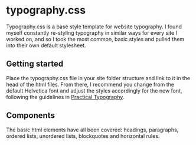 # typography.css

Typography.css is a base style template for website typography. I found myself constantly re-styling typography in similar ways for every site I worked on, and so I took the most common, basic styles and pulled them into their own default stylesheet.

## Getting started

Place the typography.css file in your site folder structure and link to it in the head of the html files. From there, I recommend you change from the default Helvetica font and adjust the styles accordingly for the new font, following the guidelines in [Practical Typography](http://practicaltypography.com).

## Components

The basic html elements have all been covered: headings, paragraphs, ordered lists, unordered lists, blockquotes and horizontal rules.